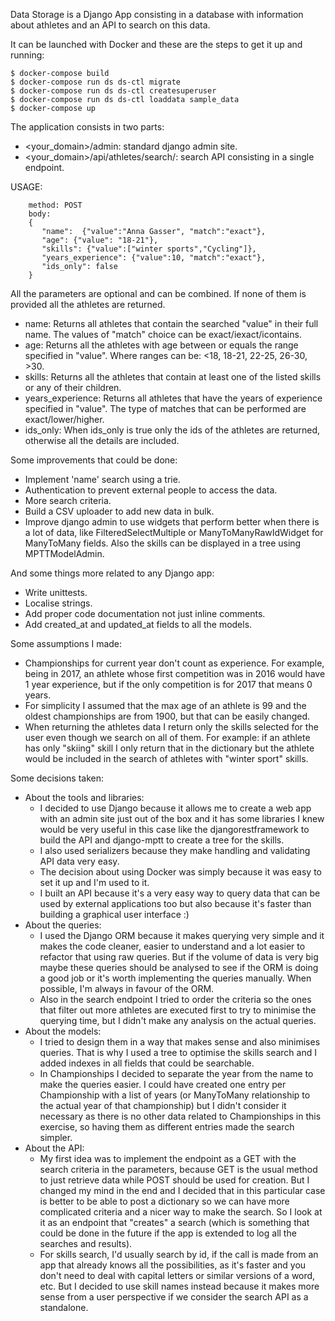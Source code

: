 Data Storage is a Django App consisting in a database with information about athletes and an API to search on this data.

It can be launched with Docker and these are the steps to get it up and running:
````
$ docker-compose build
$ docker-compose run ds ds-ctl migrate
$ docker-compose run ds ds-ctl createsuperuser
$ docker-compose run ds ds-ctl loaddata sample_data
$ docker-compose up
````

The application consists in two parts:
- <your_domain>/admin: standard django admin site.
- <your_domain>/api/athletes/search/: search API consisting in a single endpoint.

USAGE:
````
    method: POST
    body:
    {
       "name":  {"value":"Anna Gasser", "match":"exact"},
       "age": {"value": "18-21"},
       "skills": {"value":["winter sports","Cycling"]},
       "years_experience": {"value":10, "match":"exact"},
       "ids_only": false
    }
````

All the parameters are optional and can be combined. If none of them is provided all the athletes are returned.

- name:
    Returns all athletes that contain the searched "value" in their full name.
    The values of "match" choice can be exact/iexact/icontains.
- age:
    Returns all the athletes with age between or equals the range specified in "value".
    Where ranges can be: <18, 18-21, 22-25, 26-30, >30.
- skills:
    Returns all the athletes that contain at least one of the listed skills or any of their children.
- years_experience:
    Returns all athletes that have the years of experience specified in "value".
    The type of matches that can be performed are exact/lower/higher.
- ids_only:
    When ids_only is true only the ids of the athletes are returned, otherwise all the details are included.

Some improvements that could be done:
- Implement 'name' search using a trie.
- Authentication to prevent external people to access the data.
- More search criteria.
- Build a CSV uploader to add new data in bulk.
- Improve django admin to use widgets that perform better when there is a lot of data, like FilteredSelectMultiple
  or ManyToManyRawIdWidget for ManyToMany fields. Also the skills can be displayed in a tree using MPTTModelAdmin.

And some things more related to any Django app:
- Write unittests.
- Localise strings.
- Add proper code documentation not just inline comments.
- Add created_at and updated_at fields to all the models.

Some assumptions I made:
- Championships for current year don't count as experience. For example, being in 2017, an athlete whose first
  competition was in 2016 would have 1 year experience, but if the only competition is for 2017 that means 0 years.
- For simplicity I assumed that the max age of an athlete is 99 and the oldest championships are from 1900, but that can
  be easily changed.
- When returning the athletes data I return only the skills selected for the user even though we search on all of them.
  For example: if an athlete has only "skiing" skill I only return that in the dictionary but the athlete would be
  included in the search of athletes with "winter sport" skills.


Some decisions taken:
- About the tools and libraries:
    - I decided to use Django because it allows me to create a web app with an admin site just out of the box and it has
      some libraries I knew would be very useful in this case like the djangorestframework to build the API and
      django-mptt to create a tree for the skills.
    - I also used serializers because they make handling and validating API data very easy.
    - The decision about using Docker was simply because it was easy to set it up and I'm used to it.
    - I built an API because it's a very easy way to query data that can be used by external applications too but also
      because it's faster than building a graphical user interface :)
- About the queries:
    - I used the Django ORM because it makes querying very simple and it makes the code cleaner, easier to understand
      and a lot easier to refactor that using raw queries. But if the volume of data is very big maybe these queries
      should be analysed to see if the ORM is doing a good job or it's worth implementing the queries manually.
      When possible, I'm always in favour of the ORM.
    - Also in the search endpoint I tried to order the criteria so the ones that filter out more athletes are executed
      first to try to minimise the querying time, but I didn't make any analysis on the actual queries.
- About the models:
    - I tried to design them in a way that makes sense and also minimises queries. That is why I used a tree to optimise
      the skills search and I added indexes in all fields that could be searchable.
    - In Championships I decided to separate the year from the name to make the queries easier. I could have created one
      entry per Championship with a list of years (or ManyToMany relationship to the actual year of that championship)
      but I didn't consider it necessary as there is no other data related to Championships in this exercise, so having
      them as different entries made the search simpler.
- About the API:
    - My first idea was to implement the endpoint as a GET with the search criteria in the parameters, because GET is
      the usual method to just retrieve data while POST should be used for creation. But I changed my mind in the end
      and I decided that in this particular case is better to be able to post a dictionary so we can have more
      complicated criteria and a nicer way to make the search. So I look at it as an endpoint that "creates" a search
      (which is something that could be done in the future if the app is extended to log all the searches and results).
    - For skills search, I'd usually search by id, if the call is made from an app that already knows all the
      possibilities, as it's faster and you don't need to deal with capital letters or similar versions of a word, etc.
      But I decided to use skill names instead because it makes more sense from a user perspective if we consider the
      search API as a standalone.
